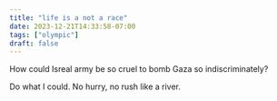 ```yaml
---
title: "life is a not a race"
date: 2023-12-21T14:33:58-07:00
tags: ["olympic"]
draft: false
---
```


How could Isreal army be so cruel to bomb Gaza so indiscriminately?

Do what I could. No hurry, no rush like a river.

